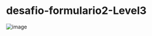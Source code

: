 # desafio-formulario2-Level3

![image](https://user-images.githubusercontent.com/61155055/170763857-b743e911-ba36-4b61-ad50-5065aa74816b.png)
